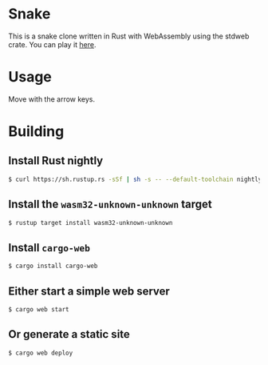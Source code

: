 # Snake
This is a snake clone written in Rust with WebAssembly using the stdweb crate. You can play it [here](https://burniintree.github.io).

# Usage
Move with the arrow keys.

# Building
## Install Rust nightly
```sh
$ curl https://sh.rustup.rs -sSf | sh -s -- --default-toolchain nightly
```
## Install the `wasm32-unknown-unknown` target
```sh
$ rustup target install wasm32-unknown-unknown
```
## Install `cargo-web`
```sh
$ cargo install cargo-web
```
## Either start a simple web server
```sh
$ cargo web start
```
## Or generate a static site
```sh
$ cargo web deploy
```

